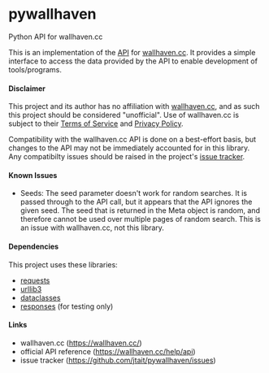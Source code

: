 # pywallhaven
Python API for wallhaven.cc

This is an implementation of the [API](https://wallhaven.cc/help/api) for [wallhaven.cc](https://wallhaven.cc/). It provides a simple interface to access the data provided by the API to enable development of tools/programs.

#### Disclaimer
This project and its author has no affiliation with [wallhaven.cc](https://wallhaven.cc/), and as such this project should be considered "unofficial". Use of wallhaven.cc is subject to their [Terms of Service](https://wallhaven.cc/terms) and [Privacy Policy](https://wallhaven.cc/privacy-policy).

Compatibility with the wallhaven.cc API is done on a best-effort basis, but changes to the API may not be immediately accounted for in this library. Any compatibilty issues should be raised in the project's [issue tracker](https://github.com/jtait/pywallhaven/issues).

#### Known Issues
- Seeds: The seed parameter doesn't work for random searches. It is passed through to the API call, but it appears that the API ignores the given seed. The seed that is returned in the Meta object is random, and therefore cannot be used over multiple pages of random search. This is an issue with wallhaven.cc, not this library.

#### Dependencies
This project uses these libraries:
- [requests](https://pypi.org/project/requests/)
- [urllib3](https://pypi.org/project/urllib3/)
- [dataclasses](https://pypi.org/project/dataclasses/)
- [responses](https://pypi.org/project/responses/) (for testing only)

#### Links
- wallhaven.cc (https://wallhaven.cc/)
- official API reference (https://wallhaven.cc/help/api)
- issue tracker (https://github.com/jtait/pywallhaven/issues)
